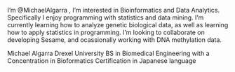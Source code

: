I’m @MichaelAlgarra ,
I’m interested in Bioinformatics and Data Analytics. Specifically I enjoy programming with statistics and data mining. 
I’m currently learning how to analyze genetic biological data, as well as learning how to apply statistics in programming.
I’m looking to collaborate on developing Sesame, and ocassionally working with DNA methylation data.

Michael Algarra
Drexel University
BS in Biomedical Engineering with a Concentration in Bioformatics
Certification in Japanese language

<!---
MichaelAlgarra/MichaelAlgarra is a ✨ special ✨ repository because its `README.md` (this file) appears on your GitHub profile.
You can click the Preview link to take a look at your changes.
--->
